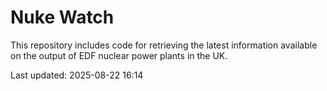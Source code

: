 # Nuke Watch

This repository includes code for retrieving the latest information available on the output of EDF nuclear power plants in the UK.

Last updated: 2025-08-22 16:14